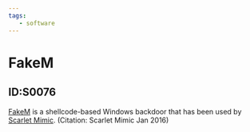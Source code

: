 ```yaml
---
tags:
   - software
---
```

# FakeM
## ID:S0076
[FakeM](/mitre/software/S0076) is a shellcode-based Windows backdoor that has been used by [Scarlet Mimic](/mitre/groups/G0029). (Citation: Scarlet Mimic Jan 2016)
